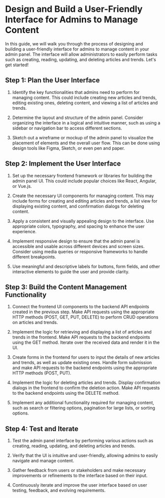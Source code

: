 #  Design and Build a User-Friendly Interface for Admins to Manage Content

In this guide, we will walk you through the process of designing and building a user-friendly interface for admins to manage content in your admin panel. The interface will allow administrators to easily perform tasks such as creating, reading, updating, and deleting articles and trends. Let's get started!

## Step 1: Plan the User Interface

1. Identify the key functionalities that admins need to perform for managing content. This could include creating new articles and trends, editing existing ones, deleting content, and viewing a list of articles and trends.

2. Determine the layout and structure of the admin panel. Consider organizing the interface in a logical and intuitive manner, such as using a sidebar or navigation bar to access different sections.

3. Sketch out a wireframe or mockup of the admin panel to visualize the placement of elements and the overall user flow. This can be done using design tools like Figma, Sketch, or even pen and paper.

## Step 2: Implement the User Interface

1. Set up the necessary frontend framework or libraries for building the admin panel UI. This could include popular choices like React, Angular, or Vue.js.

2. Create the necessary UI components for managing content. This may include forms for creating and editing articles and trends, a list view for displaying existing content, and confirmation dialogs for deleting content.

3. Apply a consistent and visually appealing design to the interface. Use appropriate colors, typography, and spacing to enhance the user experience.

4. Implement responsive design to ensure that the admin panel is accessible and usable across different devices and screen sizes. Consider using media queries or responsive frameworks to handle different breakpoints.

5. Use meaningful and descriptive labels for buttons, form fields, and other interactive elements to guide the user and provide clarity.

## Step 3: Build the Content Management Functionality

1. Connect the frontend UI components to the backend API endpoints created in the previous step. Make API requests using the appropriate HTTP methods (POST, GET, PUT, DELETE) to perform CRUD operations on articles and trends.

2. Implement the logic for retrieving and displaying a list of articles and trends in the frontend. Make API requests to the backend endpoints using the GET method. Iterate over the received data and render it in the UI.

3. Create forms in the frontend for users to input the details of new articles and trends, as well as update existing ones. Handle form submission and make API requests to the backend endpoints using the appropriate HTTP methods (POST, PUT).

4. Implement the logic for deleting articles and trends. Display confirmation dialogs in the frontend to confirm the deletion action. Make API requests to the backend endpoints using the DELETE method.

5. Implement any additional functionality required for managing content, such as search or filtering options, pagination for large lists, or sorting options.

## Step 4: Test and Iterate

1. Test the admin panel interface by performing various actions such as creating, reading, updating, and deleting articles and trends.

2. Verify that the UI is intuitive and user-friendly, allowing admins to easily navigate and manage content.

3. Gather feedback from users or stakeholders and make necessary improvements or refinements to the interface based on their input.

4. Continuously iterate and improve the user interface based on user testing, feedback, and evolving requirements.


